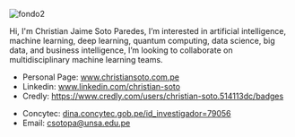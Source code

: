 ![fondo2](https://user-images.githubusercontent.com/77866708/140423249-629ca62f-c03f-4713-a4bf-75aa7bf6a17b.png)

Hi, I'm Christian Jaime Soto Paredes, I’m interested in artificial intelligence, machine learning, deep learning, quantum computing,
data science, big data, and business intelligence, I’m looking to collaborate on multidisciplinary machine learning teams. 
- Personal Page: <a href="https://cjsotopa.github.io">www.christiansoto.com.pe</a>
- Linkedin: <a href="https://www.linkedin.com/in/christian-soto-pa">www.linkedin.com/christian-soto</a> 
- Credly: https://www.credly.com/users/christian-soto.514113dc/badges
<!-- --Blog: <a href="https://thequantumtime.blogspot.com/">thequantumtime.blogspot.com/</a> -->
- Concytec: <a href="https://dina.concytec.gob.pe/appDirectorioCTI/VerDatosInvestigador.do?id_investigador=79056">dina.concytec.gob.pe/id_investigador=79056</a> 
- Email: csotopa@unsa.edu.pe

<!---
cjsotopa/cjsotopa is a ✨ special ✨ repository because its `README.md` (this file) appears on your GitHub profile.
You can click the Preview link to take a look at your changes.
--->
